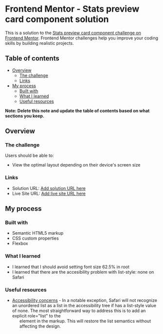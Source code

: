 # Frontend Mentor - Stats preview card component solution

This is a solution to the [Stats preview card component challenge on Frontend Mentor](https://www.frontendmentor.io/challenges/stats-preview-card-component-8JqbgoU62). Frontend Mentor challenges help you improve your coding skills by building realistic projects. 

## Table of contents

- [Overview](#overview)
  - [The challenge](#the-challenge)
  - [Links](#links)
- [My process](#my-process)
  - [Built with](#built-with)
  - [What I learned](#what-i-learned)
  - [Useful resources](#useful-resources)

**Note: Delete this note and update the table of contents based on what sections you keep.**

## Overview

### The challenge

Users should be able to:

- View the optimal layout depending on their device's screen size

### Links

- Solution URL: [Add solution URL here](https://github.com/gerichilli/frontendmentor.io/tree/main/01%20Stats%20preview%20card%20component)
- Live Site URL: [Add live site URL here](https://optimistic-engelbart-4585ab.netlify.app/)

## My process

### Built with

- Semantic HTML5 markup
- CSS custom properties
- Flexbox

### What I learned

- I learned that I should avoid setting font size 62.5% in root
- I learned that there are the accesibility problem with list-style: none on Safari

### Useful resources

- [Accessibility concerns](https://developer.mozilla.org/en-US/docs/Web/CSS/list-style#accessibility_concerns) - In a notable exception, Safari will not recognize an unordered list as a list in the accessibility tree if has a list-style value of none. The most straightforward way to address this is to add an explicit role="list" to the <ul> element in the markup. This will restore the list semantics without affecting the design.